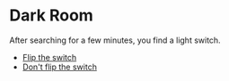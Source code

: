 Dark Room
=========

After searching for a few minutes, you find a light switch.

* [Flip the switch](p0s0light.html)
* [Don't flip the switch](p0s0dark.html)
